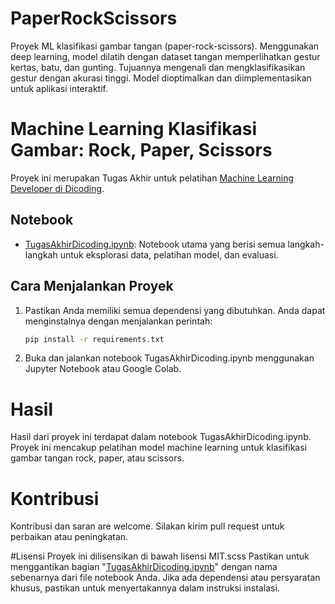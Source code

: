 # PaperRockScissors
Proyek ML klasifikasi gambar tangan (paper-rock-scissors). Menggunakan deep learning, model dilatih dengan dataset tangan memperlihatkan gestur kertas, batu, dan gunting. Tujuannya mengenali dan mengklasifikasikan gestur dengan akurasi tinggi. Model dioptimalkan dan diimplementasikan untuk aplikasi interaktif.

# Machine Learning Klasifikasi Gambar: Rock, Paper, Scissors

Proyek ini merupakan Tugas Akhir untuk pelatihan [Machine Learning Developer di Dicoding](https://www.dicoding.com/academies/184).

## Notebook

- [TugasAkhirDicoding.ipynb](TugasAkhirDicoding.ipynb): Notebook utama yang berisi semua langkah-langkah untuk eksplorasi data, pelatihan model, dan evaluasi.

## Cara Menjalankan Proyek

1. Pastikan Anda memiliki semua dependensi yang dibutuhkan. Anda dapat menginstalnya dengan menjalankan perintah:

   ```bash
   pip install -r requirements.txt
1. Buka dan jalankan notebook TugasAkhirDicoding.ipynb menggunakan Jupyter Notebook atau Google Colab.
   
# Hasil
Hasil dari proyek ini terdapat dalam notebook TugasAkhirDicoding.ipynb. Proyek ini mencakup pelatihan model machine learning untuk klasifikasi gambar tangan rock, paper, atau scissors.

# Kontribusi
Kontribusi dan saran are welcome. Silakan kirim pull request untuk perbaikan atau peningkatan.

#Lisensi
Proyek ini dilisensikan di bawah lisensi MIT.scss
Pastikan untuk menggantikan bagian "[TugasAkhirDicoding.ipynb](TugasAkhirDicoding.ipynb)" dengan nama sebenarnya dari file notebook Anda. Jika ada dependensi atau persyaratan khusus, pastikan untuk menyertakannya dalam instruksi instalasi.
